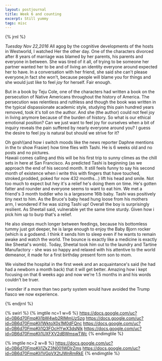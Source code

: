 ```yaml
---
layout: postjournal
title: Week 6 and counting
excerpt: Still yummy
tags: misc
---
```


{% jrnl %}

*Tuesday Nov 22,2016* All agog by the cognitive developments of the hosts in  Westworld, I
watched Her the other day. One of the characters divorced after 8 years of
marriage was blamed by her parents, his parents and everyone in between. She was
tired of it all, of trying to be someone her partner wanted her to be and of
living an identity everyone around expected her to have. In a conversation
with her friend, she said she can't please everyone,in fact she won't, because people
will blame you for things and she would just like to feel _joy_ for
herself. Fair enough.

But in a book by Teju Cole, one of the characters had written a book on the
persecution of Native Americans throughout the history of America. The
persecution was relentless and ruthless and though the book was written in the
typical dispassionate academic style,  studying this pain hundred years
removed, took it's toll on the author. And she (the author) could not feel joy in
living anymore because of the burden of history. So what is our ethical
emotional position? Can we just want to feel joy for ourselves when a bit of
inquiry reveals the pain suffered by nearly everyone around you?  I guess the
desire to feel joy is natural but should we strive for it?


Oh gosh!(and how i switch moods like the news reporter Daphne mentions in the tv
show Frasier) how time flies with Tashi. He is 6 weeks old and no posts and no pictures.  
Hawaii comes calling and this will be his first trip to sunny climes as the chill sets in
here at San Francisco. As predicted Tashi is beginning (as we approach the end of his
second month. It still feels funny to say his second month of existence when i write this
with fingers that have touched, stroked,prodded, poked for now 432 months...)  lift his
head and smile. Not too much to expect but hey it's a relief he's doing them on time.
He's gotten fatter and rounder and everyone seems to want to eat him. We met a friend's 3
month toddler who is a largesome 16lb baby. Tashi was positively tiny next to him. As
the Bruce's baby head hung loose from his mothers arm, I wondered if he was sizing Tashi up!
Overall the boy is surprisingly resilient. As Sheetail said, vulnerable yet the
same time sturdy. Given how i pick him up to burp that's a relief.

He also sleeps much longer between feedings, because his bottomless tummy just
got deeper, he is large enough to enjoy the Baby Bjorn rocker (which is a
godsend. I think it sends him to sleep even if he wants to remain awake and
watch the world.  The bounce is exactly like a medicine is exactly like
Sheetal's womb). Today, Sheetal took him out to the laundry and Tartine
Manufactory - she was so happy and relaxed  with his attentive to the world demeanor, it made
for a first birthday present form son  to mom.

We visited the hospital in the first week and an acquaintance's said (he had had
a newborn a month back) that it will get better. Amazing how i kept focusing on
that 6 weeks ago and now we're 1.5 months in and his words couldn't be truer.


I wonder if a more than two party system would have avoided the Trump fiasco we now
experience.







{% endjrnl %}

{% swirl %}
{% imgtile nc=1 w=6 %}
https://docs.google.com/uc?id=0B6d70FmpKIi1bW4wb2RlMmUzSzg
https://docs.google.com/uc?id=0B6d70FmpKIi1WktoX0s1M0dFQnc
https://docs.google.com/uc?id=0B6d70FmpKIi1Q3FOcHYwX3dsNlk
https://docs.google.com/uc?id=0B6d70FmpKIi1UXFXV2dBWmswTWc
{% endimgtile %}

{% imgtile nc=2 w=8 %}
https://docs.google.com/uc?id=0B6d70FmpKIi1ZkZ3N001WDlrZms
https://docs.google.com/uc?id=0B6d70FmpKIi1VGpVX2tJWnRmRkE
{% endimgtile %}


